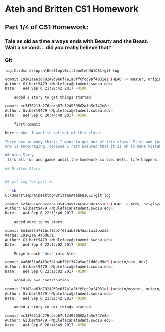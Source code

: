 # Ateh and Britten CS1 Homework

## Part 1/4 of CS1 Homework: 

### Tale as old as time always ends with Beauty and the Beast. Wait a second... did you really believe that? 


### Git
```sh
log:C:\Users\sopra\Desktop\BrittenAtehHW1CS1>git log
```
```sh
commit 19162aa63d7924959e6f7a1a8ff6fcc9af4931e1 (HEAD -> master, origin/master)
Author: Gilbert9479 <Ngulefaca@student.swosu.edu>
Date:   Wed Sep 6 21:29:42 2017 -0500

    added a story to get things started.

commit ec3d76213c276cbdb67c124950502afa5e747e8d
Author: Gilbert9479 <Ngulefaca@student.swosu.edu>
Date:   Wed Sep 6 20:44:49 2017 -0500

    first commit
```


```sh
Here's what I want to get out of this class:

There are so many things I want to get out of this class. First and foremost, I want to be the best Java programmer out there. Knowing that it is not possible to be one or there never is 
one is encouraging, because I rest assured that it is ok to make mistakes. For someone who always has been obsessed with perfection, I want to be the best in everything I do. If I can use this time now to know all that there is to know in Java, I believe I will be ten steps closer to my goal, especially now that I am actively learning Python as well. I guess I wanna be the best I can be. 

## Ateh Story
 It's all fun and games until the homework is due. Well, life happens. Get over it. 

## Britten Story


## git log for part 2:

```sh
C:\Users\sopra\Desktop\BrittenAtehHW1CS1>git log
```

```sh
commit a2f8e61a206cee60835490a9176656d0de1a516c (HEAD -> Ateh, origin/Ateh)
Author: Gilbert9479 <Ngulefaca@student.swosu.edu>
Date:   Wed Sep 6 22:19:46 2017 -0500

    added more to my story.

commit 891b2374711bcf87e7f6fdab85b76aa1a13be235
Merge: 19162aa 4a6d631
Author: Gilbert9479 <Ngulefaca@student.swosu.edu>
Date:   Wed Sep 6 22:17:02 2017 -0500

    Merge branch 'dev' into Ateh

commit 4a6d631a64f9c3b2b4b79ff342a9ae27dd0ed9d9 (origin/dev, dev)
Author: Gilbert9479 <Ngulefaca@student.swosu.edu>
Date:   Wed Sep 6 22:10:02 2017 -0500

    added my own contribution.

commit 19162aa63d7924959e6f7a1a8ff6fcc9af4931e1 (origin/master, origin/Britten, master, Britten)
Author: Gilbert9479 <Ngulefaca@student.swosu.edu>
Date:   Wed Sep 6 21:29:42 2017 -0500

    added a story to get things started.

commit ec3d76213c276cbdb67c124950502afa5e747e8d
Author: Gilbert9479 <Ngulefaca@student.swosu.edu>
Date:   Wed Sep 6 20:44:49 2017 -0500
```

